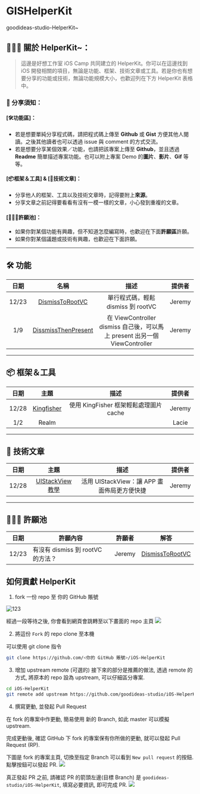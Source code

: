 # GISHelperKit

goodideas-studio-HelperKit~


## 👨🏻‍💻 關於 HelperKit~：

> 這邊是好想工作室 iOS Camp 共同建立的 HelperKit。你可以在這邊找到 iOS 開發相關的項目，無論是功能、框架、技術文章或工具。若是你也有想要分享的功能或技術，無論功能規模大小，也歡迎列在下方 HelperKit 表格中。

### 🚨 分享須知：

#### [🛠功能區]：
* 若是想要單純分享程式碼，請把程式碼上傳至 **Github** 或 **Gist** 方便其他人閱讀。之後其他讀者也可以透過 issue 與 comment 的方式交流。
* 若是想要分享某個效果／功能，也請把該專案上傳至 **Github**，並且透過 **Readme** 簡單描述專案功能。也可以附上專案 Demo 的**圖片**、**影片**、**Gif** 等等。

#### [📦框架＆工具] & [📝技術文章]：

* 分享他人的框架、工具以及技術文章時，記得要附上**來源**。
* 分享文章之前記得要看看有沒有一模一樣的文章，小心發到重複的文章。

#### [🙇🏻‍♂️許願池]：
* 如果你對某個功能有興趣，但不知道怎麼編寫時，也歡迎在下面**許願區**許願。
* 如果你對某個議題或技術有興趣，也歡迎在下面許願。

---

## 🛠 功能

|日期|名稱|描述|提供者|
|:---:|:---:|:---:|:---:|
|12/23|[DismissToRootVC](https://gist.github.com/JeremyXue77/b8e8187084a214591d4345a5234316b2)|單行程式碼，輕鬆 dismiss 到 rootVC|Jeremy
|1/9|[DissmissThenPresent](https://gist.github.com/JeremyXue77/56050411ffa2049387e261c006472fa9)|在 ViewController dismiss 自己後，可以馬上 present 出另一個 ViewController |Jeremy


---

## 📦 框架＆工具

|日期|主題|描述|提供者|
|:---:|:---:|:---:|:---:|
|12/28|[Kingfisher](https://github.com/onevcat/Kingfisher)|使用 KingFisher 框架輕鬆處理圖片 cache |Jeremy|
|1/2|Realm||Lacie

---
## 📝 技術文章
|日期|主題|描述|提供者|
|:---:|:---:|:---:|:---:|
|12/28|[UIStackView 教學](https://www.appcoda.com.tw/uistackview/)|活用 UIStackView：讓 APP 畫面佈局更方便快捷|Jeremy|
---
## 🙇🏻‍♂️ 許願池
|日期|許願內容|許願者|解答|
|:---:|---|:---:|:---:|
|12/23|有沒有 dismiss 到 rootVC 的方法？ |Jeremy|[DismissToRootVC](https://gist.github.com/JeremyXue77/b8e8187084a214591d4345a5234316b2)|

## 如何貢獻 HelperKit

1. fork 一份 repo 至 你的 GitHub 賬號

![123](https://help.github.com/assets/images/help/repository/fork_button.jpg)

經過一段等待之後, 你會看到網頁會跳轉至以下畫面的 repo 主頁
![](https://i.imgur.com/OUtCawa.png)
 
2. 將這份 `Fork` 的 repo clone 至本機

可以使用 git clone 指令
```bash
git clone https://github.com/<你的 GitHub 賬號>/iOS-HelperKit
```
3. 增加 upstream remote (可選的)
接下來的部分是推薦的做法, 透過 remote 的方式, 將原本的 repo 設為 upstream, 可以仔細區分專案.

```bash
cd iOS-HelperKit
git remote add upstream https://github.com/goodideas-studio/iOS-HelperKit
```

4. 撰寫更動, 並發起 Pull Request

在 fork 的專案中作更動, 簡易使用 新的 Branch, 如此 master 可以模擬 upstream. 

完成更動後, 確認 GitHub 下 fork 的專案保有你所做的更動, 就可以發起 Pull Request (RP).

下圖是 fork 的專案主頁, 切換至指定 Branch 可以看到 `New pull request` 的按鈕. 點擊按鈕可以發起 PR.
![](https://i.imgur.com/E3dIR0l.png)

真正發起 PR 之前, 請確認 PR 的箭頭左邊(目標 Branch) 是 `goodideas-studio/iOS-HelperKit`, 填寫必要資訊, 即可完成 PR.
![](https://i.imgur.com/Y7z7VbN.png)

